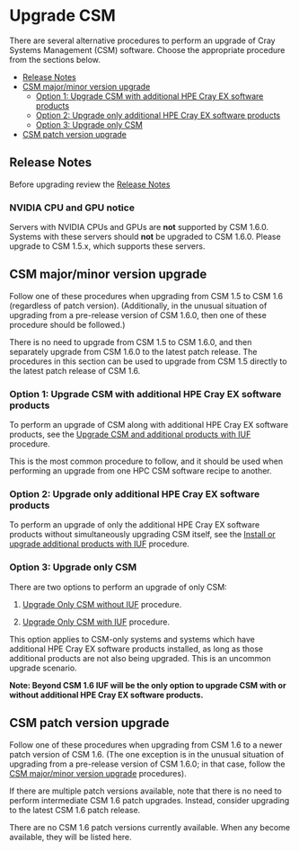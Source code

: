 # Upgrade CSM

There are several alternative procedures to perform an upgrade of Cray Systems Management (CSM)
software. Choose the appropriate procedure from the sections below.

* [Release Notes](#release-notes)
* [CSM major/minor version upgrade](#csm-majorminor-version-upgrade)
    * [Option 1: Upgrade CSM with additional HPE Cray EX software products](#option-1-upgrade-csm-with-additional-hpe-cray-ex-software-products)
    * [Option 2: Upgrade only additional HPE Cray EX software products](#option-2-upgrade-only-additional-hpe-cray-ex-software-products)
    * [Option 3: Upgrade only CSM](#option-3-upgrade-only-csm)
* [CSM patch version upgrade](#csm-patch-version-upgrade)

## Release Notes

Before upgrading review the [Release Notes](../RELEASE_NOTES.md)

### NVIDIA CPU and GPU notice

Servers with NVIDIA CPUs and GPUs are **not** supported by CSM 1.6.0. Systems with these servers should
**not** be upgraded to CSM 1.6.0. Please upgrade to CSM 1.5.x, which supports these servers.

## CSM major/minor version upgrade

Follow one of these procedures when upgrading from CSM 1.5 to CSM 1.6 (regardless of patch version).
(Additionally, in the unusual situation of upgrading from a pre-release version of CSM 1.6.0, then one of these
procedure should be followed.)

There is no need to upgrade from CSM 1.5 to CSM 1.6.0, and then separately upgrade from CSM 1.6.0 to the
latest patch release. The procedures in this section can be used to upgrade from CSM 1.5 directly to the
latest patch release of CSM 1.6.

### Option 1: Upgrade CSM with additional HPE Cray EX software products

To perform an upgrade of CSM along with additional HPE Cray EX software products, see the
[Upgrade CSM and additional products with IUF](../operations/iuf/workflows/upgrade_csm_and_additional_products_with_iuf.md)
procedure.

This is the most common procedure to follow, and it should be used when performing an upgrade from
one HPC CSM software recipe to another.

### Option 2: Upgrade only additional HPE Cray EX software products

To perform an upgrade of only the additional HPE Cray EX software products without
simultaneously upgrading CSM itself, see the
[Install or upgrade additional products with IUF](../operations/iuf/workflows/install_or_upgrade_additional_products_with_iuf.md)
procedure.

### Option 3: Upgrade only CSM

There are two options to perform an upgrade of only CSM:

1. [Upgrade Only CSM without IUF](Upgrade_Only_CSM_without_iuf.md) procedure.

1. [Upgrade Only CSM with IUF](Upgrade_Only_CSM_with_iuf.md) procedure.

This option applies to CSM-only systems and systems which have additional HPE Cray EX software
products installed, as long as those additional products are not also being upgraded. This is an
uncommon upgrade scenario.

**Note: Beyond CSM 1.6 IUF will be the only option to upgrade CSM with or without additional HPE Cray EX software products.**

## CSM patch version upgrade

Follow one of these procedures when upgrading from CSM 1.6 to a newer patch version of CSM 1.6.
(The one exception is in the unusual situation of upgrading from a pre-release version of CSM 1.6.0;
in that case, follow the [CSM major/minor version upgrade](#csm-majorminor-version-upgrade)
procedures).

If there are multiple patch versions available, note that there is no need to perform intermediate
CSM 1.6 patch upgrades. Instead, consider upgrading to the latest CSM 1.6 patch release.

There are no CSM 1.6 patch versions currently available. When any become available, they will
be listed here.
